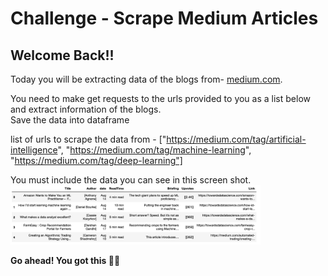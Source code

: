 # Challenge - Scrape Medium Articles
## Welcome Back!!
<p>Today you will be extracting data of the blogs from- <a href="https://medium.com/">medium.com</a>.
</>
<p>You need to make get requests to the urls provided to you as a list below and extract information of the blogs.<br> Save the data into dataframe</p>

list of urls to scrape the data from - 
["https://medium.com/tag/artificial-intelligence",
        "https://medium.com/tag/machine-learning", "https://medium.com/tag/deep-learning"]

You must include the data you can see in this screen shot.
<img width=400 src="./ss.png">

**Go ahead! You got this 👍🏻**
